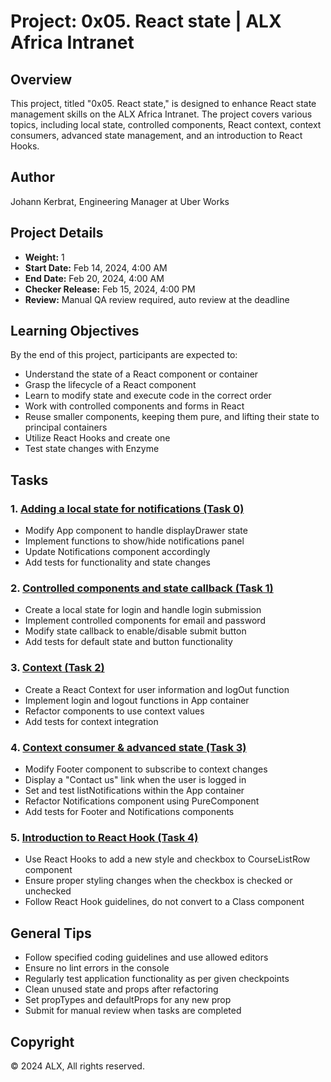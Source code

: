 # Project: 0x05. React state | ALX Africa Intranet

## Overview
This project, titled "0x05. React state," is designed to enhance React state management skills on the ALX Africa Intranet. The project covers various topics, including local state, controlled components, React context, context consumers, advanced state management, and an introduction to React Hooks.

## Author
Johann Kerbrat, Engineering Manager at Uber Works

## Project Details
- **Weight:** 1
- **Start Date:** Feb 14, 2024, 4:00 AM
- **End Date:** Feb 20, 2024, 4:00 AM
- **Checker Release:** Feb 15, 2024, 4:00 PM
- **Review:** Manual QA review required, auto review at the deadline

## Learning Objectives
By the end of this project, participants are expected to:
- Understand the state of a React component or container
- Grasp the lifecycle of a React component
- Learn to modify state and execute code in the correct order
- Work with controlled components and forms in React
- Reuse smaller components, keeping them pure, and lifting their state to principal containers
- Utilize React Hooks and create one
- Test state changes with Enzyme

## Tasks
### 1. [Adding a local state for notifications (Task 0)](./task_0/README.md)
- Modify App component to handle displayDrawer state
- Implement functions to show/hide notifications panel
- Update Notifications component accordingly
- Add tests for functionality and state changes

### 2. [Controlled components and state callback (Task 1)](./task_1/README.md)
- Create a local state for login and handle login submission
- Implement controlled components for email and password
- Modify state callback to enable/disable submit button
- Add tests for default state and button functionality

### 3. [Context (Task 2)](./task_2/README.md)
- Create a React Context for user information and logOut function
- Implement login and logout functions in App container
- Refactor components to use context values
- Add tests for context integration

### 4. [Context consumer & advanced state (Task 3)](./task_3/README.md)
- Modify Footer component to subscribe to context changes
- Display a "Contact us" link when the user is logged in
- Set and test listNotifications within the App container
- Refactor Notifications component using PureComponent
- Add tests for Footer and Notifications components

### 5. [Introduction to React Hook (Task 4)](./task_4/README.md)
- Use React Hooks to add a new style and checkbox to CourseListRow component
- Ensure proper styling changes when the checkbox is checked or unchecked
- Follow React Hook guidelines, do not convert to a Class component

## General Tips
- Follow specified coding guidelines and use allowed editors
- Ensure no lint errors in the console
- Regularly test application functionality as per given checkpoints
- Clean unused state and props after refactoring
- Set propTypes and defaultProps for any new prop
- Submit for manual review when tasks are completed

## Copyright
© 2024 ALX, All rights reserved.
